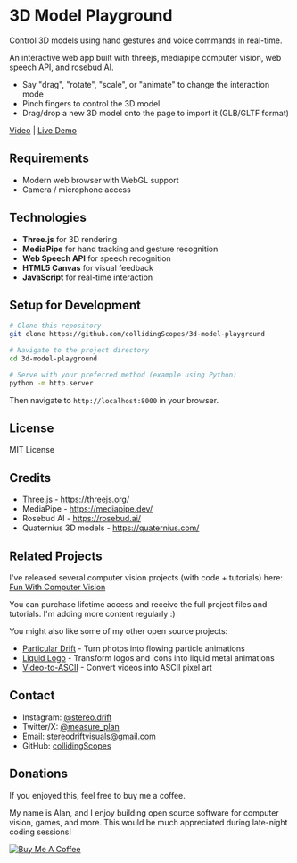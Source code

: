 # 3D Model Playground

Control 3D models using hand gestures and voice commands in real-time.

An interactive web app built with threejs, mediapipe computer vision, web speech API, and rosebud AI.

- Say "drag", "rotate", "scale", or "animate" to change the interaction mode
- Pinch fingers to control the 3D model
- Drag/drop a new 3D model onto the page to import it (GLB/GLTF format)

[Video](https://youtu.be/_I1E44Fp1Es?si=lR2otqR_-ZGdIGXT) | [Live Demo](https://collidingscopes.github.io/3d-model-playground/)

## Requirements

- Modern web browser with WebGL support
- Camera / microphone access

## Technologies

- **Three.js** for 3D rendering
- **MediaPipe** for hand tracking and gesture recognition
- **Web Speech API** for speech recognition
- **HTML5 Canvas** for visual feedback
- **JavaScript** for real-time interaction

## Setup for Development

```bash
# Clone this repository
git clone https://github.com/collidingScopes/3d-model-playground

# Navigate to the project directory
cd 3d-model-playground

# Serve with your preferred method (example using Python)
python -m http.server
```

Then navigate to `http://localhost:8000` in your browser.

## License

MIT License

## Credits

- Three.js - https://threejs.org/
- MediaPipe - https://mediapipe.dev/
- Rosebud AI - https://rosebud.ai/
- Quaternius 3D models - https://quaternius.com/

## Related Projects

I've released several computer vision projects (with code + tutorials) here:
[Fun With Computer Vision](https://www.funwithcomputervision.com/)

You can purchase lifetime access and receive the full project files and tutorials. I'm adding more content regularly :)

You might also like some of my other open source projects:

- [Particular Drift](https://collidingScopes.github.io/particular-drift) - Turn photos into flowing particle animations
- [Liquid Logo](https://collidingScopes.github.io/liquid-logo) - Transform logos and icons into liquid metal animations
- [Video-to-ASCII](https://collidingScopes.github.io/ascii) - Convert videos into ASCII pixel art

## Contact

- Instagram: [@stereo.drift](https://www.instagram.com/stereo.drift/)
- Twitter/X: [@measure_plan](https://x.com/measure_plan)
- Email: [stereodriftvisuals@gmail.com](https://raw.githubusercontent.com/collidingScopes/3d-model-playground/main/mailto:stereodriftvisuals@gmail.com)
- GitHub: [collidingScopes](https://github.com/collidingScopes)

## Donations

If you enjoyed this, feel free to buy me a coffee.

My name is Alan, and I enjoy building open source software for computer vision, games, and more. This would be much appreciated during late-night coding sessions!

[![Buy Me A Coffee](https://www.buymeacoffee.com/assets/img/custom_images/yellow_img.png)](https://www.buymeacoffee.com/stereoDrift)